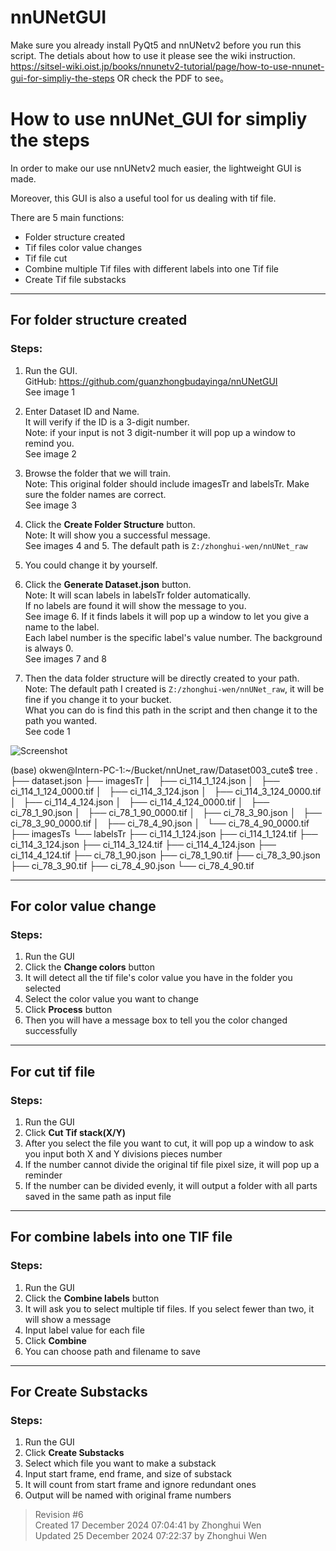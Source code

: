 # nnUNetGUI

Make sure you already install PyQt5 and nnUNetv2 before you run this script.
The detials about how to use it please see the wiki instruction.
https://sitsel-wiki.oist.jp/books/nnunetv2-tutorial/page/how-to-use-nnunet-gui-for-simpliy-the-steps
OR check the PDF to see。

# How to use nnUNet_GUI for simpliy the steps

In order to make our use nnUNetv2 much easier, the lightweight GUI is made. 

Moreover, this GUI is also a useful tool for us dealing with tif file.

There are 5 main functions:  
- Folder structure created  
- Tif files color value changes  
- Tif file cut  
- Combine multiple Tif files with different labels into one Tif file  
- Create Tif file substacks

---

## For folder structure created

### Steps:

1. Run the GUI.  
   GitHub: https://github.com/guanzhongbudayinga/nnUNetGUI  
   See image 1

2. Enter Dataset ID and Name.  
   It will verify if the ID is a 3-digit number.  
   Note: if your input is not 3 digit-number it will pop up a window to remind you.  
   See image 2

3. Browse the folder that we will train.  
   Note: This original folder should include imagesTr and labelsTr. Make sure the folder names are correct.  
   See image 3

4. Click the **Create Folder Structure** button.  
   Note: It will show you a successful message.  
   See images 4 and 5. The default path is `Z:/zhonghui-wen/nnUNet_raw`

5. You could change it by yourself.

6. Click the **Generate Dataset.json** button.  
   Note: It will scan labels in labelsTr folder automatically.  
   If no labels are found it will show the message to you.  
   See image 6. If it finds labels it will pop up a window to let you give a name to the label.  
   Each label number is the specific label's value number. The background is always 0.  
   See images 7 and 8

7. Then the data folder structure will be directly created to your path.  
   Note: The default path I created is `Z:/zhonghui-wen/nnUNet_raw`, it will be fine if you change it to your bucket.  
   What you can do is find this path in the script and then change it to the path you wanted.  
   See code 1

![Screenshot](https://sitsel-wiki.oist.jp/uploads/images/gallery/2024-12/qjCxCDbtv98ZAkAw-embedded-image-dvqduilh.png)

(base) okwen@Intern-PC-1:~/Bucket/nnUnet_raw/Dataset003_cute$ tree
.
├── dataset.json
├── imagesTr
│   ├── ci_114_1_124.json
│   ├── ci_114_1_124_0000.tif
│   ├── ci_114_3_124.json
│   ├── ci_114_3_124_0000.tif
│   ├── ci_114_4_124.json
│   ├── ci_114_4_124_0000.tif
│   ├── ci_78_1_90.json
│   ├── ci_78_1_90_0000.tif
│   ├── ci_78_3_90.json
│   ├── ci_78_3_90_0000.tif
│   ├── ci_78_4_90.json
│   └── ci_78_4_90_0000.tif
├── imagesTs
└── labelsTr
├── ci_114_1_124.json
├── ci_114_1_124.tif
├── ci_114_3_124.json
├── ci_114_3_124.tif
├── ci_114_4_124.json
├── ci_114_4_124.tif
├── ci_78_1_90.json
├── ci_78_1_90.tif
├── ci_78_3_90.json
├── ci_78_3_90.tif
├── ci_78_4_90.json
└── ci_78_4_90.tif


---

## For color value change

### Steps:

1. Run the GUI  
2. Click the **Change colors** button  
3. It will detect all the tif file's color value you have in the folder you selected  
4. Select the color value you want to change  
5. Click **Process** button  
6. Then you will have a message box to tell you the color changed successfully

---

## For cut tif file

### Steps:

1. Run the GUI  
2. Click **Cut Tif stack(X/Y)**  
3. After you select the file you want to cut, it will pop up a window to ask you input both X and Y divisions pieces number  
4. If the number cannot divide the original tif file pixel size, it will pop up a reminder  
5. If the number can be divided evenly, it will output a folder with all parts saved in the same path as input file

---

## For combine labels into one TIF file

### Steps:

1. Run the GUI  
2. Click the **Combine labels** button  
3. It will ask you to select multiple tif files. If you select fewer than two, it will show a message  
4. Input label value for each file  
5. Click **Combine**  
6. You can choose path and filename to save

---

## For Create Substacks

### Steps:

1. Run the GUI  
2. Click **Create Substacks**  
3. Select which file you want to make a substack  
4. Input start frame, end frame, and size of substack  
5. It will count from start frame and ignore redundant ones  
6. Output will be named with original frame numbers

> Revision #6  
> Created 17 December 2024 07:04:41 by Zhonghui Wen  
> Updated 25 December 2024 07:22:37 by Zhonghui Wen

